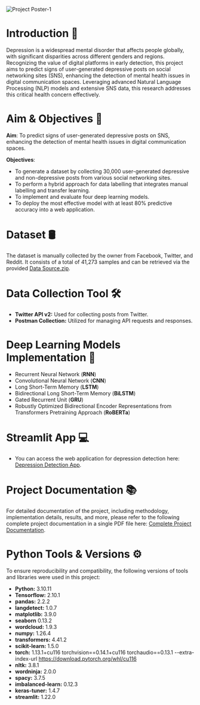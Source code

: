 ![Project Poster-1](https://github.com/LiewJunYen-DataAnalyst/Depression-Classification-Through-Natural-Language-Processing-Of-Social-Networking/assets/130137513/7ad4aaef-9dd6-484a-813e-6debe96c380a)

# Introduction 📖
Depression is a widespread mental disorder that affects people globally, with significant disparities across different genders and regions. Recognizing the value of digital platforms in early detection, this project aims to predict signs of user-generated depressive posts on social networking sites (SNS), enhancing the detection of mental health issues in digital communication spaces. Leveraging advanced Natural Language Processing (NLP) models and extensive SNS data, this research addresses this critical health concern effectively.

# Aim & Objectives 🎯
**Aim**: To predict signs of user-generated depressive posts on SNS, enhancing the detection of mental health issues in digital communication spaces.

**Objectives**:
* To generate a dataset by collecting 30,000 user-generated depressive and non-depressive posts from various social networking sites.
* To perform a hybrid approach for data labelling that integrates manual labelling and transfer learning.
* To implement and evaluate four deep learning models.
* To deploy the most effective model with at least 80% predictive accuracy into a web application.

# Dataset 🛢️
The dataset is manually collected by the owner from Facebook, Twitter, and Reddit. It consists of a total of 41,273 samples and can be retrieved via the provided [Data Source.zip](Data%20Source.zip).

# Data Collection Tool 🛠️
* **Twitter API v2:** Used for collecting posts from Twitter.
* **Postman Collection:** Utilized for managing API requests and responses.

# Deep Learning Models Implementation 🤖
* Recurrent Neural Network (**RNN**)
* Convolutional Neural Network (**CNN**)
* Long Short-Term Memory (**LSTM**)
* Bidirectional Long Short-Term Memory (**BiLSTM**)
* Gated Recurrent Unit (**GRU**)
* Robustly Optimized Bidirectional Encoder Representations from Transformers Pretraining Approach (**RoBERTa**)

# Streamlit App 💻
* You can access the web application for depression detection here: [Depression Detection App](https://depdetection.streamlit.app/).

# Project Documentation 📚
For detailed documentation of the project, including methodology, implementation details, results, and more, please refer to the following complete project documentation in a single PDF file here: [Complete Project Documentation](https://1drv.ms/w/s!Ar5gsj8m4olr0AI5b4L13Y_lQG3e?e=VPldao).

# Python Tools & Versions ⚙️
To ensure reproducibility and compatibility, the following versions of tools and libraries were used in this project:
* **Python:** 3.10.11
* **Tensorflow:** 2.10.1
* **pandas:** 2.2.2
* **langdetect:** 1.0.7
* **matplotlib:** 3.9.0
* **seaborn** 0.13.2
* **wordcloud:** 1.9.3
* **numpy:** 1.26.4
* **transformers:** 4.41.2
* **scikit-learn:** 1.5.0
* **torch:** 1.13.1+cu116 torchvision==0.14.1+cu116 torchaudio==0.13.1 --extra-index-url https://download.pytorch.org/whl/cu116
* **nltk:** 3.8.1
* **wordninja:** 2.0.0
* **spacy:** 3.7.5
* **imbalanced-learn:** 0.12.3
* **keras-tuner:** 1.4.7
* **streamlit:** 1.22.0
